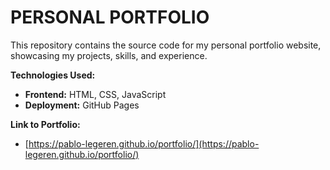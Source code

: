 # PERSONAL PORTFOLIO

This repository contains the source code for my personal portfolio website, showcasing my projects, skills, and experience.

**Technologies Used:**

* **Frontend:** HTML, CSS, JavaScript
* **Deployment:** GitHub Pages

**Link to Portfolio:**

* [https://pablo-legeren.github.io/portfolio/](https://pablo-legeren.github.io/portfolio/)
